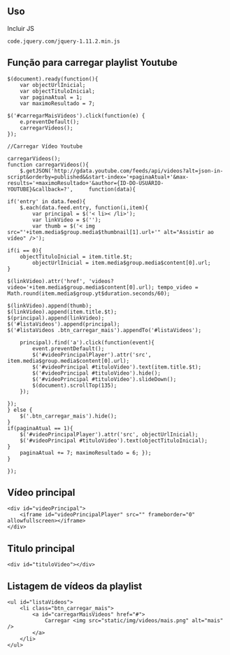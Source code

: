 ## Uso
Incluir JS

    code.jquery.com/jquery-1.11.2.min.js


## Função para carregar playlist Youtube

    $(document).ready(function(){
        var objectUrlInicial;
        var objectTituloInicial;
        var paginaAtual = 1;
        var maximoResultado = 7;

    $('#carregarMaisVideos').click(function(e) {
        e.preventDefault();
        carregarVideos();
    });

    //Carregar Vídeo Youtube

    carregarVideos();
    function carregarVideos(){
        $.getJSON('http://gdata.youtube.com/feeds/api/videos?alt=json-in-script&orderby=published&&start-index='+paginaAtual+'&max-results='+maximoResultado+'&author={ID-DO-USUÁRIO-YOUTUBE}&callback=?',     function(data){

    if('entry' in data.feed){
        $.each(data.feed.entry, function(i,item){
            var principal = $('< li>< /li>');
            var linkVideo = $('');
            var thumb = $('< img src="'+item.media$group.media$thumbnail[1].url+'" alt="Assistir ao vídeo" />');

    if(i == 0){
        objectTituloInicial = item.title.$t;
            objectUrlInicial = item.media$group.media$content[0].url;
    }

    $(linkVideo).attr('href', 'videos?video='+item.media$group.media$content[0].url); tempo_video =     Math.round(item.media$group.yt$duration.seconds/60);

    $(linkVideo).append(thumb);
    $(linkVideo).append(item.title.$t);
    $(principal).append(linkVideo);
    $('#listaVideos').append(principal);
    $('#listaVideos .btn_carregar_mais').appendTo('#listaVideos');

        principal).find('a').click(function(event){
            event.preventDefault();
            $('#videoPrincipalPlayer').attr('src', item.media$group.media$content[0].url);
            $('#videoPrincipal #tituloVideo').text(item.title.$t);
            $('#videoPrincipal #tituloVideo').hide();
            $('#videoPrincipal #tituloVideo').slideDown();
            $(document).scrollTop(135);
        });

    });
    } else {
        $('.btn_carregar_mais').hide();
    }
    if(paginaAtual == 1){
        $('#videoPrincipalPlayer').attr('src', objectUrlInicial);
        $('#videoPrincipal #tituloVideo').text(objectTituloInicial);
    }
        paginaAtual += 7; maximoResultado = 6; });
    }

    });


## Vídeo principal
    <div id="videoPrincipal">
        <iframe id="videoPrincipalPlayer" src="" frameborder="0" allowfullscreen></iframe>
    </div>

## Titulo principal
    <div id="tituloVideo"></div>

## Listagem de vídeos da playlist

    <ul id="listaVideos">
        <li class="btn_carregar_mais">
            <a id="carregarMaisVideos" href="#">
                Carregar <img src="static/img/videos/mais.png" alt="mais" />
            </a>
        </li>
    </ul>


